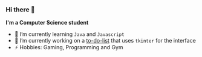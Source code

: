 ### Hi there 👋

**I'm a Computer Science student**
- 🌱 I’m currently learning `Java` and `Javascript`
- 🔭 I’m currently working on a [to-do-list](https://github.com/alternatematt/to-do-list) that uses `tkinter` for the interface
- ⚡ Hobbies: Gaming, Programming and Gym 

<!--
**alternatematt/alternatematt** is a ✨ _special_ ✨ repository because its `README.md` (this file) appears on your GitHub profile.

Here are some ideas to get you started:

- 🔭 I’m currently working on ...
- 🌱 I’m currently learning ...
- 👯 I’m looking to collaborate on ...
- 🤔 I’m looking for help with ...
- 💬 Ask me about ...
- 📫 How to reach me: ...
- 😄 Pronouns: ...
- ⚡ Fun fact: ...
-->

